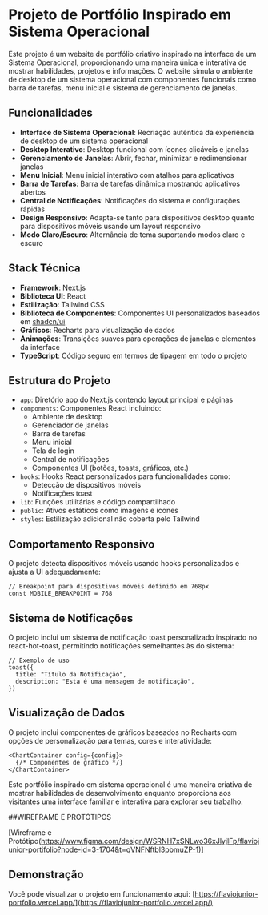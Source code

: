 # Projeto de Portfólio Inspirado em Sistema Operacional

Este projeto é um website de portfólio criativo inspirado na interface de um Sistema Operacional, proporcionando uma maneira única e interativa de mostrar habilidades, projetos e informações. O website simula o ambiente de desktop de um sistema operacional com componentes funcionais como barra de tarefas, menu inicial e sistema de gerenciamento de janelas.

## Funcionalidades

- **Interface de Sistema Operacional**: Recriação autêntica da experiência de desktop de um sistema operacional
- **Desktop Interativo**: Desktop funcional com ícones clicáveis e janelas
- **Gerenciamento de Janelas**: Abrir, fechar, minimizar e redimensionar janelas
- **Menu Inicial**: Menu inicial interativo com atalhos para aplicativos
- **Barra de Tarefas**: Barra de tarefas dinâmica mostrando aplicativos abertos
- **Central de Notificações**: Notificações do sistema e configurações rápidas
- **Design Responsivo**: Adapta-se tanto para dispositivos desktop quanto para dispositivos móveis usando um layout responsivo
- **Modo Claro/Escuro**: Alternância de tema suportando modos claro e escuro

## Stack Técnica

- **Framework**: Next.js
- **Biblioteca UI**: React
- **Estilização**: Tailwind CSS
- **Biblioteca de Componentes**: Componentes UI personalizados baseados em [shadcn/ui](https://ui.shadcn.com)
- **Gráficos**: Recharts para visualização de dados
- **Animações**: Transições suaves para operações de janelas e elementos da interface
- **TypeScript**: Código seguro em termos de tipagem em todo o projeto

## Estrutura do Projeto

- `app`: Diretório app do Next.js contendo layout principal e páginas
- `components`: Componentes React incluindo:
  - Ambiente de desktop
  - Gerenciador de janelas
  - Barra de tarefas
  - Menu inicial
  - Tela de login
  - Central de notificações
  - Componentes UI (botões, toasts, gráficos, etc.)
- `hooks`: Hooks React personalizados para funcionalidades como:
  - Detecção de dispositivos móveis
  - Notificações toast
- `lib`: Funções utilitárias e código compartilhado
- `public`: Ativos estáticos como imagens e ícones
- `styles`: Estilização adicional não coberta pelo Tailwind

## Comportamento Responsivo

O projeto detecta dispositivos móveis usando hooks personalizados e ajusta a UI adequadamente:

```tsx
// Breakpoint para dispositivos móveis definido em 768px
const MOBILE_BREAKPOINT = 768
```

## Sistema de Notificações

O projeto inclui um sistema de notificação toast personalizado inspirado no react-hot-toast, permitindo notificações semelhantes às do sistema:

```tsx
// Exemplo de uso
toast({
  title: "Título da Notificação",
  description: "Esta é uma mensagem de notificação",
})
```

## Visualização de Dados

O projeto inclui componentes de gráficos baseados no Recharts com opções de personalização para temas, cores e interatividade:

```tsx
<ChartContainer config={config}>
  {/* Componentes de gráfico */}
</ChartContainer>
```

Este portfólio inspirado em sistema operacional é uma maneira criativa de mostrar habilidades de desenvolvimento enquanto proporciona aos visitantes uma interface familiar e interativa para explorar seu trabalho.

##WIREFRAME E PROTÓTIPOS

[Wireframe e Protótipo(https://www.figma.com/design/WSRNH7xSNLwo36xJlyjlFp/flaviojunior-portifolio?node-id=3-1704&t=qVNFNftbl3pbmuZP-1)]

## Demonstração

Você pode visualizar o projeto em funcionamento aqui: [https://flaviojunior-portfolio.vercel.app/](https://flaviojunior-portfolio.vercel.app/)

